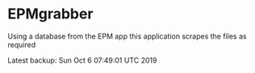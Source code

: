 # EPMgrabber
Using a database from the EPM app this application scrapes the files as required


Latest backup: Sun Oct 6 07:49:01 UTC 2019

